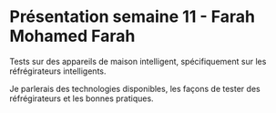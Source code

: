 # Présentation semaine 11 - Farah Mohamed Farah

Tests sur des appareils de maison intelligent, spécifiquement sur les réfrégirateurs intelligents.


Je parlerais des technologies disponibles, les façons de tester des réfrégirateurs et les bonnes pratiques.
